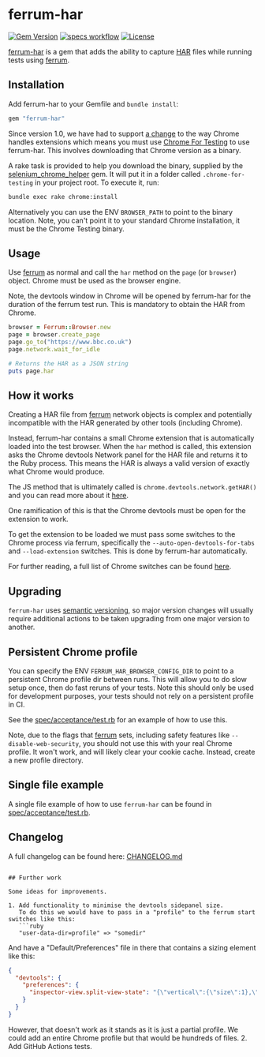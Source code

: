ferrum-har
================

[![Gem Version](https://img.shields.io/gem/v/ferrum-har?color=green)](https://rubygems.org/gems/ferrum-har)
[![specs workflow](https://github.com/hlascelles/ferrum-har/actions/workflows/specs.yml/badge.svg)](https://github.com/hlascelles/ferrum-har/actions)
[![License](https://img.shields.io/badge/License-MIT-blue.svg)](https://opensource.org/licenses/MIT)

[ferrum-har](https://github.com/hlascelles/ferrum-har) is a gem that adds the ability to capture
[HAR](https://en.wikipedia.org/wiki/HAR_(file_format)) files while running tests
using [ferrum](https://github.com/rubycdp/ferrum).

## Installation

Add ferrum-har to your Gemfile and `bundle install`:

```ruby
gem "ferrum-har"
```

Since version 1.0, we have had to support [a change](https://developer.chrome.com/blog/extension-news-june-2025#deprecations)
to the way Chrome handles extensions which means you must use [Chrome For Testing](https://developer.chrome.com/blog/chrome-for-testing)
to use ferrum-har. This involves downloading that Chrome version as a binary.

A rake task is provided to help you download the binary, supplied by the [selenium_chrome_helper](https://github.com/pepito2k/selenium_chrome_helper) gem.
It will put it in a folder called `.chrome-for-testing` in your project root. To execute it, run:

```bash
bundle exec rake chrome:install
```

Alternatively you can use the ENV `BROWSER_PATH` to point to the binary location. Note, you can't
point it to your standard Chrome installation, it must be the Chrome Testing binary.

## Usage

Use [ferrum](https://github.com/rubycdp/ferrum) as normal and call the `har` method on
the `page` (or `browser`) object. Chrome must be used as the browser engine.

Note, the devtools window in Chrome will be opened by ferrum-har for the duration of the ferrum
test run. This is mandatory to obtain the HAR from Chrome.

```ruby
browser = Ferrum::Browser.new
page = browser.create_page
page.go_to("https://www.bbc.co.uk")
page.network.wait_for_idle

# Returns the HAR as a JSON string
puts page.har
```

## How it works

Creating a HAR file from [ferrum](https://github.com/rubycdp/ferrum) network objects is complex and
potentially incompatible with the HAR generated
by other tools (including Chrome).

Instead, ferrum-har contains a small Chrome extension that
is automatically loaded into the test browser. When the `har` method is called, this extension
asks the Chrome devtools Network panel for the HAR file and returns it to the Ruby process. This 
means the HAR is always a valid version of exactly what Chrome would produce.

The JS method that is ultimately called is `chrome.devtools.network.getHAR()` and you can read more 
about it [here](https://developer.chrome.com/docs/extensions/reference/api/devtools/network#method-getHAR).

One ramification of this is that the Chrome devtools must be open for the extension to work.

To get the extension to be loaded we must pass some switches to the Chrome process via ferrum,
specifically the `--auto-open-devtools-for-tabs` and `--load-extension` switches. This is done
by ferrum-har automatically.

For further reading, a full list of Chrome switches can be found
[here](https://peter.sh/experiments/chromium-command-line-switches/).

## Upgrading

`ferrum-har` uses [semantic versioning](https://semver.org/), so major version changes will usually 
require additional actions to be taken upgrading from one major version to another. 

## Persistent Chrome profile

You can specify the ENV `FERRUM_HAR_BROWSER_CONFIG_DIR` to point to a persistent Chrome profile dir
between runs. This will allow you to do slow setup once, then do fast reruns of your tests. Note
this should only be used for development purposes, your tests should not rely on a persistent
profile in CI.

See the [spec/acceptance/test.rb](https://github.com/hlascelles/ferrum-har/blob/master/spec/acceptance/test.rb) for
an example of how to use this.

Note, due to the flags that [ferrum](https://github.com/rubycdp/ferrum) sets, including safety features like `--disable-web-security`, you
should not use this with your real Chrome profile. It won't work, and will likely clear your cookie
cache. Instead, create a new profile directory.

## Single file example

A single file example of how to use `ferrum-har` can be found in [spec/acceptance/test.rb](https://github.com/hlascelles/ferrum-har/blob/master/spec/acceptance/test.rb).

## Changelog

A full changelog can be found here: [CHANGELOG.md](https://github.com/hlascelles/ferrum-har/blob/master/CHANGELOG.md)

```

## Further work

Some ideas for improvements.

1. Add functionality to minimise the devtools sidepanel size.
   To do this we would have to pass in a "profile" to the ferrum start switches like this:
   ```ruby
   "user-data-dir=profile" => "somedir"
   ```
   And have a "Default/Preferences" file in there that contains a sizing element like this:
   ```json
   {
     "devtools": {
       "preferences": {
         "inspector-view.split-view-state": "{\"vertical\":{\"size\":1},\"horizontal\":{\"size\":0}}"
       }
     }
   }
   ```
   However, that doesn't work as it stands as it is just a partial profile. We could add an entire
   Chrome profile but that would be hundreds of files.
2. Add GitHub Actions tests.
